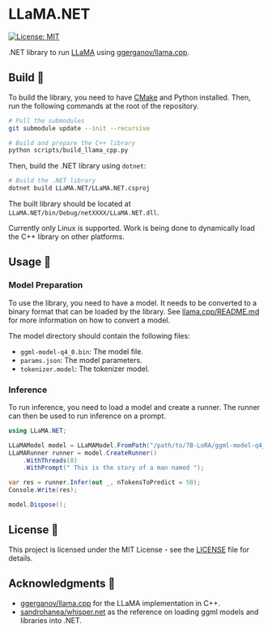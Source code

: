 # LLaMA.NET
[![License: MIT](https://img.shields.io/badge/license-MIT-blue.svg)](https://opensource.org/licenses/MIT)

.NET library to run [LLaMA](https://arxiv.org/abs/2302.13971) using [ggerganov/llama.cpp](https://github.com/ggerganov/llama.cpp). 

## Build 🧰
To build the library, you need to have [CMake](https://cmake.org/) and Python installed. Then, run the following commands at the root of the repository.

```bash
# Pull the submodules
git submodule update --init --recursive

# Build and prepare the C++ library
python scripts/build_llama_cpp.py
```

Then, build the .NET library using `dotnet`:

```bash
# Build the .NET library
dotnet build LLaMA.NET/LLaMA.NET.csproj
```

The built library should be located at `LLaMA.NET/bin/Debug/netXXXX/LLaMA.NET.dll`.

Currently only Linux is supported. Work is being done to dynamically load the C++ library on other platforms.

## Usage 📖

### Model Preparation
To use the library, you need to have a model. It needs to be converted to a binary format that can be loaded by the library. See [llama.cpp/README.md](llama.cpp/README.md) for more information on how to convert a model.

The model directory should contain the following files:
- `ggml-model-q4_0.bin`: The model file.
- `params.json`: The model parameters.
- `tokenizer.model`: The tokenizer model.

### Inference
To run inference, you need to load a model and create a runner. The runner can then be used to run inference on a prompt.
```csharp
using LLaMA.NET;

LLaMAModel model = LLaMAModel.FromPath("/path/to/7B-LoRA/ggml-model-q4_0.bin");
LLaMARunner runner = model.CreateRunner()
    .WithThreads(8)
    .WithPrompt(" This is the story of a man named ");

var res = runner.Infer(out _, nTokensToPredict = 50);
Console.Write(res);

model.Dispose();
```

## License 📜
This project is licensed under the MIT License - see the [LICENSE](LICENSE) file for details.

## Acknowledgments 🙏
- [ggerganov/llama.cpp](https://github.com/ggerganov/llama.cpp) for the LLaMA implementation in C++.
- [sandrohanea/whisper.net](https://github.com/sandrohanea/whisper.net) as the reference on loading ggml models and libraries into .NET.